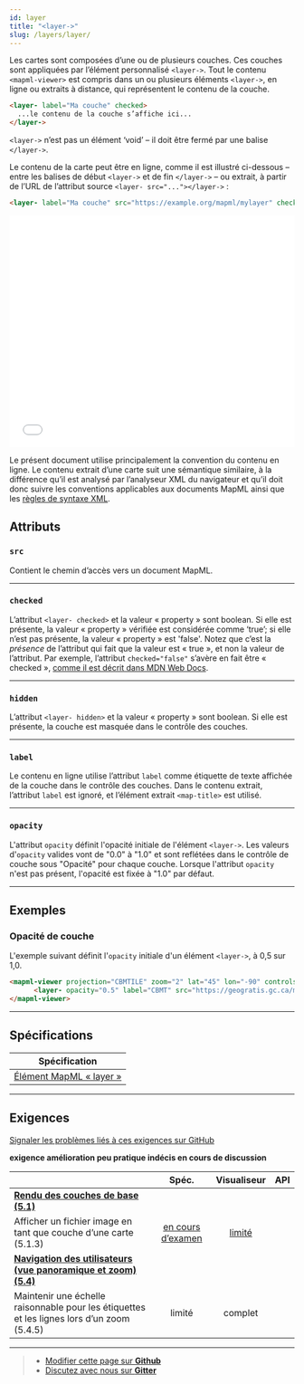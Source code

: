 ```yaml
---
id: layer
title: "<layer->"
slug: /layers/layer/
---
```


Les cartes sont composées d’une ou de plusieurs couches. Ces couches sont appliquées par l’élément personnalisé `<layer->`.
Tout le contenu `<mapml-viewer>` est compris dans un ou plusieurs éléments `<layer->`, en ligne ou extraits à distance, qui représentent le contenu de la couche.

```html
<layer- label="Ma couche" checked>
  ...le contenu de la couche s’affiche ici...
</layer->
```

`<layer->` n’est pas un élément ‘void’  – il doit être fermé par une balise `</layer->`.

Le contenu de la carte peut être en ligne, comme il est illustré ci-dessous – entre les balises de début `<layer->` et de fin `</layer->` – ou extrait, à partir de l’URL de l’attribut source `<layer- src="..."></layer->` :

```html
<layer- label="Ma couche" src="https://example.org/mapml/mylayer" checked></layer->
```

<iframe src="../../../demo/layer-demo/" title="MapML Demo" height="410" width="100%" scrolling="no" frameBorder="0"></iframe>

Le présent document utilise principalement la convention du contenu en ligne. Le contenu extrait d’une carte suit une sémantique similaire, à la différence qu’il est analysé par l’analyseur XML du navigateur et qu’il doit donc suivre les conventions applicables aux documents MapML ainsi que les [règles de syntaxe XML](https://developer.mozilla.org/en-US/docs/Web/XML/XML_introduction).

## Attributs

### `src`

Contient le chemin d’accès vers un document MapML.

---

### `checked`

L’attribut `<layer- checked>` et la valeur « property » sont boolean. Si elle est présente, la valeur « property » vérifiée est considérée comme ‘true’; si elle n’est pas présente, la valeur « property » est 'false'. Notez que c’est la _présence_ de l’attribut qui fait que la valeur est « true », et non la valeur de l’attribut. Par exemple, l’attribut `checked="false"` s’avère en fait être « checked », [comme il est décrit dans MDN Web Docs](https://developer.mozilla.org/en-US/docs/Web/HTML/Attributes#boolean_attributes).

---

### `hidden`

L’attribut `<layer- hidden>` et la valeur « property » sont boolean. Si elle est présente, la couche est masquée dans le contrôle des couches.

---

### `label`

Le contenu en ligne utilise l’attribut  `label` comme étiquette de texte affichée de la couche dans le contrôle des couches. Dans le contenu extrait, l’attribut `label` est ignoré, et l’élément extrait `<map-title>` est utilisé.

---

### `opacity`

L'attribut `opacity` définit l'opacité initiale de l'élément `<layer->`. Les valeurs d'`opacity` valides vont de "0.0" à "1.0" et sont reflétées dans le contrôle de couche
sous "Opacité" pour chaque couche. Lorsque l'attribut `opacity` n'est pas présent, l'opacité est fixée à "1.0" par défaut.

---

## Exemples

### Opacité de couche

L'exemple suivant définit l'`opacity` initiale d'un élément `<layer->`, à 0,5 sur 1,0. 

```html
<mapml-viewer projection="CBMTILE" zoom="2" lat="45" lon="-90" controls>
      <layer- opacity="0.5" label="CBMT" src="https://geogratis.gc.ca/mapml/en/cbmtile/cbmt/" checked></layer->
</mapml-viewer>
```

---

## Spécifications

| Spécification                                                |
|--------------------------------------------------------------|
| [Élément MapML « layer »](https://maps4html.org/MapML/spec/#the-layer-element-0) |

---

## Exigences

[Signaler les problèmes liés à ces exigences sur GitHub](https://github.com/Maps4HTML/HTML-Map-Element-UseCases-Requirements/issues/new?title=-SUMMARIZE+THE+PROBLEM-&body=-DESCRIBE+THE+PROBLEM-)

<p><b><span class="requirement">exigence</span>
<span class="enhancement">amélioration</span>
<span class="impractical">peu pratique</span>
<span class="undecided">indécis</span>
<span class="discussion">en cours de discussion</span></b></p>

|  | Spéc. | Visualiseur | API |
|:---------------------------------------------------------------------------------|:------: |:-----: |:---: |
| [**Rendu des couches de base (5.1)**](https://maps4html.org/HTML-Map-Element-UseCases-Requirements/#map-viewers-capabilities-rendering) |  |  |  |
| <div class="enhancement">Afficher un fichier image en tant que couche d’une carte (5.1.3)</div> | [en cours d’examen](https://github.com/Maps4HTML/MapML/issues/216) | [limité](http://maps4html.org/experiments/painting/) |  |
| [**Navigation des utilisateurs (vue panoramique et zoom) (5.4)**](https://maps4html.org/HTML-Map-Element-UseCases-Requirements/#map-viewers-capabilities-user-navigation) |  |  |  |
| <div class="discussion">Maintenir une échelle raisonnable pour les étiquettes et les lignes lors d’un zoom (5.4.5)</div> | limité | complet |  |

---

> - [Modifier cette page sur **Github**](https://github.com/Maps4HTML/web-map-doc/edit/main/docs/elements/layer.md)
> - [Discutez avec nous sur **Gitter**](https://gitter.im/Maps4HTML/chat)

